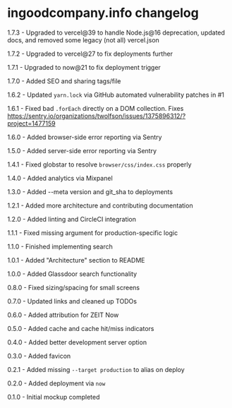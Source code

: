 # ingoodcompany.info changelog
1.7.3 - Upgraded to vercel@39 to handle Node.js@16 deprecation, updated docs, and removed some legacy (not all) vercel.json

1.7.2 - Upgraded to vercel@27 to fix deployments further

1.7.1 - Upgraded to now@21 to fix deployment trigger

1.7.0 - Added SEO and sharing tags/file

1.6.2 - Updated `yarn.lock` via GitHub automated vulnerability patches in #1

1.6.1 - Fixed bad `.forEach` directly on a DOM collection. Fixes https://sentry.io/organizations/twolfson/issues/1375896312/?project=1477159

1.6.0 - Added browser-side error reporting via Sentry

1.5.0 - Added server-side error reporting via Sentry

1.4.1 - Fixed globstar to resolve `browser/css/index.css` properly

1.4.0 - Added analytics via Mixpanel

1.3.0 - Added --meta version and git_sha to deployments

1.2.1 - Added more architecture and contributing documentation

1.2.0 - Added linting and CircleCI integration

1.1.1 - Fixed missing argument for production-specific logic

1.1.0 - Finished implementing search

1.0.1 - Added "Architecture" section to README

1.0.0 - Added Glassdoor search functionality

0.8.0 - Fixed sizing/spacing for small screens

0.7.0 - Updated links and cleaned up TODOs

0.6.0 - Added attribution for ZEIT Now

0.5.0 - Added cache and cache hit/miss indicators

0.4.0 - Added better development server option

0.3.0 - Added favicon

0.2.1 - Added missing `--target production` to alias on deploy

0.2.0 - Added deployment via `now`

0.1.0 - Initial mockup completed
